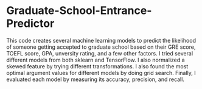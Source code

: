 # Graduate-School-Entrance-Predictor

This code creates several machine learning models to predict the likelihood of someone getting accepted to graduate school based on their GRE score, TOEFL score, GPA, unversity rating, and a few other factors. I tried several different models from both sklearn and TensorFlow. I also normalized a skewed feature by trying different transformations. I also found the most optimal argument values for different models by doing grid search. Finally, I evaluated each model by measuring its accuracy, precision, and recall.
